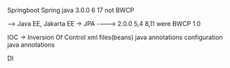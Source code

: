 Springboot  Spring  java
3.0.0       6       17 not BWCP 

--> Java EE, Jakarta EE -> JPA
----> 
2.0.0       5,4     8,11  were BWCP
1.0                              


IOC -> Inversion Of Control
xml files(beans)
java annotations configuration
java annotations


DI

